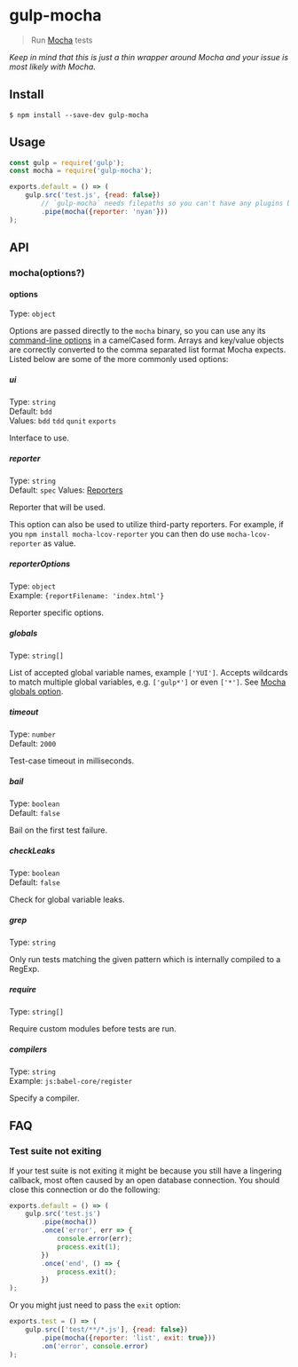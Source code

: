 # gulp-mocha

> Run [Mocha](https://github.com/mochajs/mocha) tests

*Keep in mind that this is just a thin wrapper around Mocha and your issue is most likely with Mocha.*


## Install

```
$ npm install --save-dev gulp-mocha
```


## Usage

```js
const gulp = require('gulp');
const mocha = require('gulp-mocha');

exports.default = () => (
	gulp.src('test.js', {read: false})
		// `gulp-mocha` needs filepaths so you can't have any plugins before it
		.pipe(mocha({reporter: 'nyan'}))
);
```


## API

### mocha(options?)

#### options

Type: `object`

Options are passed directly to the `mocha` binary, so you can use any its [command-line options](http://mochajs.org/#usage) in a camelCased form. Arrays and key/value objects are correctly converted to the comma separated list format Mocha expects. Listed below are some of the more commonly used options:

##### ui

Type: `string`<br>
Default: `bdd`<br>
Values: `bdd` `tdd` `qunit` `exports`

Interface to use.

##### reporter

Type: `string`<br>
Default: `spec`
Values: [Reporters](https://github.com/mochajs/mocha/tree/master/lib/reporters)

Reporter that will be used.

This option can also be used to utilize third-party reporters. For example, if you `npm install mocha-lcov-reporter` you can then do use `mocha-lcov-reporter` as value.

##### reporterOptions

Type: `object`<br>
Example: `{reportFilename: 'index.html'}`

Reporter specific options.

##### globals

Type: `string[]`

List of accepted global variable names, example `['YUI']`. Accepts wildcards to match multiple global variables, e.g. `['gulp*']` or even `['*']`. See [Mocha globals option](http://mochajs.org/#globals-option).

##### timeout

Type: `number`<br>
Default: `2000`

Test-case timeout in milliseconds.

##### bail

Type: `boolean`<br>
Default: `false`

Bail on the first test failure.

##### checkLeaks

Type: `boolean`<br>
Default: `false`

Check for global variable leaks.

##### grep

Type: `string`

Only run tests matching the given pattern which is internally compiled to a RegExp.

##### require

Type: `string[]`

Require custom modules before tests are run.

##### compilers

Type: `string`<br>
Example: `js:babel-core/register`

Specify a compiler.


## FAQ

### Test suite not exiting

If your test suite is not exiting it might be because you still have a lingering callback, most often caused by an open database connection. You should close this connection or do the following:

```js
exports.default = () => (
	gulp.src('test.js')
		.pipe(mocha())
		.once('error', err => {
			console.error(err);
			process.exit(1);
		})
		.once('end', () => {
			process.exit();
		})
);
```

Or you might just need to pass the `exit` option:

```js
exports.test = () => (
	gulp.src(['test/**/*.js'], {read: false})
		.pipe(mocha({reporter: 'list', exit: true}))
		.on('error', console.error)
);
```
